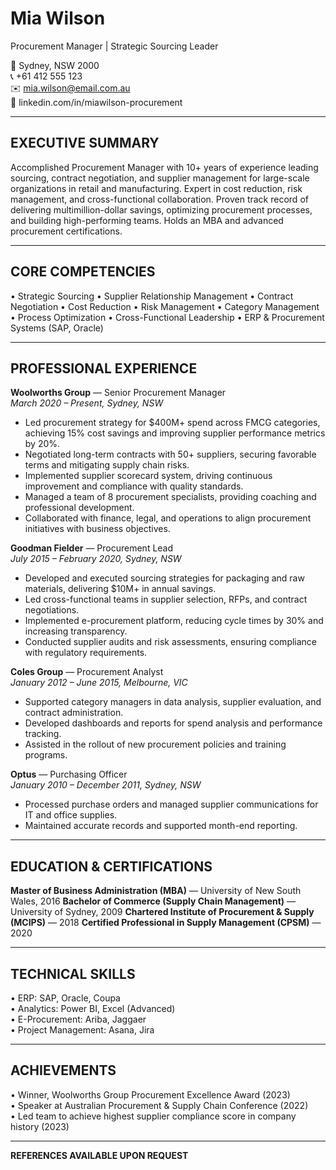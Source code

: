 # Mia Wilson

Procurement Manager | Strategic Sourcing Leader

📍 Sydney, NSW 2000  
📞 +61 412 555 123  
✉️ mia.wilson@email.com.au  
🔗 linkedin.com/in/miawilson-procurement

---

## EXECUTIVE SUMMARY

Accomplished Procurement Manager with 10+ years of experience leading sourcing, contract negotiation, and supplier management for large-scale organizations in retail and manufacturing. Expert in cost reduction, risk management, and cross-functional collaboration. Proven track record of delivering multimillion-dollar savings, optimizing procurement processes, and building high-performing teams. Holds an MBA and advanced procurement certifications.

---

## CORE COMPETENCIES

• Strategic Sourcing • Supplier Relationship Management • Contract Negotiation • Cost Reduction • Risk Management
• Category Management • Process Optimization • Cross-Functional Leadership • ERP & Procurement Systems (SAP, Oracle)

---

## PROFESSIONAL EXPERIENCE

**Woolworths Group** — Senior Procurement Manager  
_March 2020 – Present, Sydney, NSW_

- Led procurement strategy for $400M+ spend across FMCG categories, achieving 15% cost savings and improving supplier performance metrics by 20%.
- Negotiated long-term contracts with 50+ suppliers, securing favorable terms and mitigating supply chain risks.
- Implemented supplier scorecard system, driving continuous improvement and compliance with quality standards.
- Managed a team of 8 procurement specialists, providing coaching and professional development.
- Collaborated with finance, legal, and operations to align procurement initiatives with business objectives.

**Goodman Fielder** — Procurement Lead  
_July 2015 – February 2020, Sydney, NSW_

- Developed and executed sourcing strategies for packaging and raw materials, delivering $10M+ in annual savings.
- Led cross-functional teams in supplier selection, RFPs, and contract negotiations.
- Implemented e-procurement platform, reducing cycle times by 30% and increasing transparency.
- Conducted supplier audits and risk assessments, ensuring compliance with regulatory requirements.

**Coles Group** — Procurement Analyst  
_January 2012 – June 2015, Melbourne, VIC_

- Supported category managers in data analysis, supplier evaluation, and contract administration.
- Developed dashboards and reports for spend analysis and performance tracking.
- Assisted in the rollout of new procurement policies and training programs.

**Optus** — Purchasing Officer  
_January 2010 – December 2011, Sydney, NSW_

- Processed purchase orders and managed supplier communications for IT and office supplies.
- Maintained accurate records and supported month-end reporting.

---

## EDUCATION & CERTIFICATIONS

**Master of Business Administration (MBA)** — University of New South Wales, 2016
**Bachelor of Commerce (Supply Chain Management)** — University of Sydney, 2009
**Chartered Institute of Procurement & Supply (MCIPS)** — 2018
**Certified Professional in Supply Management (CPSM)** — 2020

---

## TECHNICAL SKILLS

• ERP: SAP, Oracle, Coupa  
• Analytics: Power BI, Excel (Advanced)  
• E-Procurement: Ariba, Jaggaer  
• Project Management: Asana, Jira

---

## ACHIEVEMENTS

• Winner, Woolworths Group Procurement Excellence Award (2023)  
• Speaker at Australian Procurement & Supply Chain Conference (2022)  
• Led team to achieve highest supplier compliance score in company history (2023)

---

**REFERENCES AVAILABLE UPON REQUEST**
